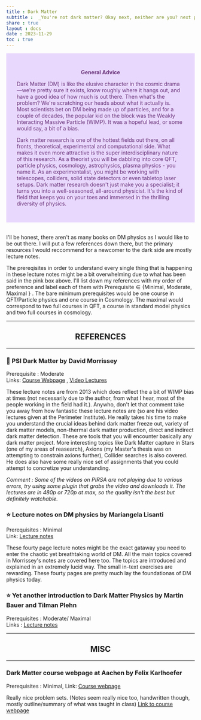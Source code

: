 ```yaml
---
title : Dark Matter
subtitle :  _You're not dark matter? Okay next, neither are you? next please..._
share : true
layout : docs
date : 2023-11-29
toc : true
---
```

<div class="warning" style='padding:2em; background-color:#E9D8FD; color:#69337A'>
<span>
<p style='margin-top:1em; text-align:center'>
<b>General Advice</b></p>
<p style='margin-left:1em;'>

Dark Matter (DM) is like the elusive character in the cosmic drama—we're pretty sure it exists, know roughly where it hangs out, and have a good idea of how much is out there. Then what's the problem? We're scratching our heads about what it actually is. Most scientists bet on DM being made up of particles, and for a couple of decades, the popular kid on the block was the Weakly Interacting Massive Particle (WIMP). It was a hopeful lead, or some would say, a bit of a bias. 

Dark matter research is one of the hottest fields out there, on all fronts, theoretical, experimental and computational side. What makes it even more attractive is the super interdisciplinary nature of this research. As a theorist you will be dabbling into core QFT, particle physics, cosmology, astrophysics, plasma physics - you name it. As an experimentalist, you might be working with telescopes, colliders, solid state detectors or even tabletop laser setups. Dark matter research doesn't just make you a specialist; it turns you into a well-seasoned, all-around physicist. It's the kind of field that keeps you on your toes and immersed in the thrilling diversity of physics.  
</p>
<!---<p style='margin-bottom:1em; margin-right:1em; text-align:right; font-family:Georgia'> <b>- Gary Provost</b> <i>(100 Ways to Improve Your Writing, 1985)</i>
</p></span>-->
</div>  <br>

I'll be honest, there aren't as many books on DM physics as I would like to be out there. I will put a few references down there, but the primary resources I would reccommend for a newcomer to the dark side are mostly lecture notes. 

The prereqisites in order to understand every single thing that is happening in these lecture notes might be a bit overwhelming due to what has been said in the pink box above.  I'll list down my references with my order of preference and label each of them with $\text{Prerequisite}\in \{\text{Minimal, Moderate, Maximal }\}$ . The bare minimum prerequisites would be one course in QFT/Particle physics and one course in Cosmology. The maximal would correspond to two full courses in QFT, a course in standard model physics and two full courses in cosmology. 



<hr>
<center>

## REFERENCES 

</center>
<hr>

### :star2: PSI Dark Matter by David Morrissey 

Prerequisite : Moderate <br>
Links: [Course Webpage](https://particletheory.triumf.ca/dmorrissey/Teaching/PI-DM-2013/) , [Video Lectures](https://pirsa.org/C13012)

These lecture notes are from 2013 which does reflect the a bit of WIMP bias at times (not necessarily due to the author, from what I hear, most of the people working in the field had it.). Anywho, don't let that comment take you away from how fantastic these lecture notes are (so are his video lectures given at the Perimeter Institute). He really takes his time to make you understand the crucial ideas behind dark matter freeze out, variety of dark matter models, non-thermal dark matter production, direct and indirect dark matter detection. These are tools that you will encounter basically any dark matter project. More interesting topics like Dark Matter capture in Stars (one of my areas of reasearch), Axions (my Master's thesis was on attempting to constrain axions further), Collider searches is also covered. He does also have some really nice set of assignments that you could attempt to concretize your understanding.  

*Comment :  Some of the videos on PIRSA are not playing due to various errors, try using some plugin that grabs the video and downloads it. The lectures are in 480p or 720p at max, so the quality isn't the best but definitely watchable.*

### :star: Lecture notes on DM physics by Mariangela Lisanti
Prerequisites : Minimal <br>
Link: [Lecture notes](https://arxiv.org/abs/1603.03797)

These fourty page lecture notes might be the exact gataway you need to enter the chaotic yet breathtaking world of DM. All the main topics covered in Morrissey's notes are covered here too. The topics are introduced and explained in an extremely lucid way. The small in-text exercises are rewarding. These fourty pages are pretty much lay the foundationas of DM physics today. 

### :star: Yet another introduction to Dark Matter Physics by Martin Bauer and Tilman Plehn
Prerequisites : Moderate/ Maximal <br>
Links : [Lecture notes](https://arxiv.org/abs/1705.01987)

<hr>
<center>

## MISC

</center>
<hr>

### Dark Matter course webpage at Aachen by Felix Karlhoefer 

Prerequisites : Minimal, Link: [Course webpage](https://web.physik.rwth-aachen.de/user/kahlhoefer/teaching.html)

Really nice problem sets. (Notes seem really nice too, handwritten though, mostly outline/summary of what was taught in class) [Link to course webpage](https://web.physik.rwth-aachen.de/user/kahlhoefer/teaching.html)

### 






